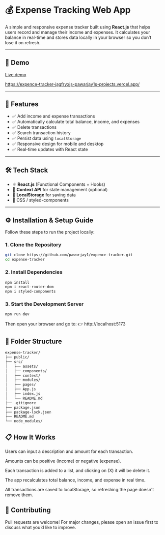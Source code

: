 # 💰 Expense Tracking Web App 

A simple and responsive expense tracker built using **React.js** that helps users record and manage their income and expenses. It calculates your balance in real-time and stores data locally in your browser so you don’t lose it on refresh.

---

## 📸 Demo

<a href="https://expence-tracker-jagfryxjs-pawarjay1s-projects.vercel.app/" > Live demo  </a>

https://expence-tracker-jagfryxjs-pawarjay1s-projects.vercel.app/

---

## 🧾 Features

- ✅ Add income and expense transactions
- ✅ Automatically calculate total balance, income, and expenses
- ✅ Delete transactions
- ✅ Search transaction history
- ✅ Persist data using `localStorage`
- ✅ Responsive design for mobile and desktop
- ✅ Real-time updates with React state

---

## 🛠 Tech Stack

- ⚛️ **React.js** (Functional Components + Hooks)
- 🎯 **Context API** for state management (optional)
- 💾 **LocalStorage** for saving data
- 🎨 CSS / styled-components 

---

## ⚙️ Installation & Setup Guide

Follow these steps to run the project locally:

### 1. Clone the Repository

```bash
git clone https://github.com/pawarjay1/expence-tracker.git
cd expense-tracker
```
### 2. Install Dependencies

```bash
npm install
npm i react-router-dom
npm i styled-components
```
### 3. Start the Development Server

```bash
npm run dev
```
Then open your browser and go to:
👉 http://localhost:5173


## 📁 Folder Structure

```bash
expense-tracker/
├── public/
├── src/
│   ├── assets/
│   ├── components/
│   ├── context/
│   ├── modules/
│   ├── pages/
│   ├── App.js
│   ├── index.js
│   └── README.md
├── .gitignore
├── package.json
├── package-lock.json
├── README.md
└── node_modules/

```

## 📋 How It Works

Users can input a description and amount for each transaction.

Amounts can be positive (income) or negative (expense).

Each transaction is added to a list, and clicking on (X) it will be delete it.

The app recalculates total balance, income, and expense in real time.

All transactions are saved to localStorage, so refreshing the page doesn't remove them.

## 🤝 Contributing
Pull requests are welcome!
For major changes, please open an issue first to discuss what you’d like to improve.



